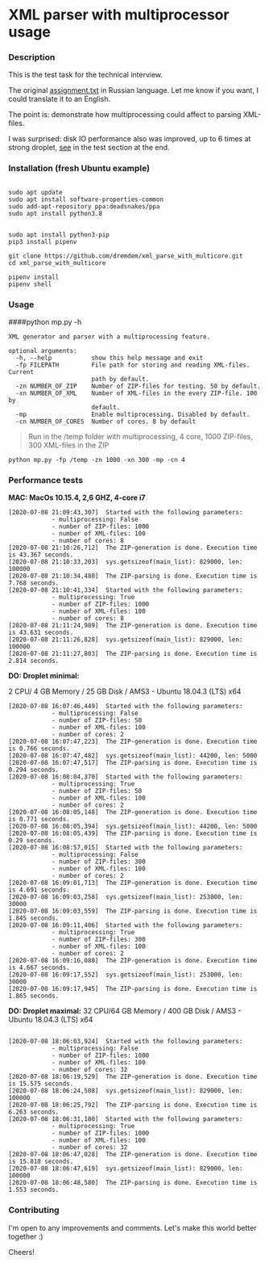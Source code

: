 # XML parser with multiprocessor usage

### Description

This is the test task for the technical interview.

The original [assignment.txt](assignment.txt) in Russian language. 
Let me know if you want, I could translate it to an English.  

The point is: demonstrate how multiprocessing could affect to parsing XML-files. 

I was surprised: disk IO performance also was improved, 
up to 6 times at strong droplet, [see](#performance-tests) in the test section at the end.

### Installation (fresh Ubuntu example)

```shell script

sudo apt update
sudo apt install software-properties-common
sudo add-apt-repository ppa:deadsnakes/ppa
sudo apt install python3.8


sudo apt install python3-pip
pip3 install pipenv

git clone https://github.com/dremdem/xml_parse_with_multicore.git
cd xml_parse_with_multicore

pipenv install 
pipenv shell
```


### Usage

####python mp.py -h 
```
XML generator and parser with a multiprocessing feature.

optional arguments:
  -h, --help           show this help message and exit
  -fp FILEPATH         File path for storing and reading XML-files. Current
                       path by default.
  -zn NUMBER_OF_ZIP    Number of ZIP-files for testing. 50 by default.
  -xn NUMBER_OF_XML    Number of XML-files in the every ZIP-file. 100 by
                       default.
  -mp                  Enable multiprocessing. Disabled by default.
  -cn NUMBER_OF_CORES  Number of cores. 8 by default
```

>Run in the /temp folder with multiprocessing, 4 core, 1000 ZIP-files, 300 XML-files in the ZIP
```
python mp.py -fp /temp -zn 1000 -xn 300 -mp -cn 4
```
### Performance tests

**MAC: MacOs 10.15.4, 2,6 GHZ, 4-core i7**
```
[2020-07-08 21:09:43,307]  Started with the following parameters:
            - multiprocessing: False
            - number of ZIP-files: 1000
            - number of XML-files: 100
            - number of cores: 8
[2020-07-08 21:10:26,712]  The ZIP-generation is done. Execution time is 43.367 seconds.
[2020-07-08 21:10:33,203]  sys.getsizeof(main_list): 829000, len: 100000
[2020-07-08 21:10:34,480]  The ZIP-parsing is done. Execution time is 7.768 seconds.
[2020-07-08 21:10:41,334]  Started with the following parameters:
            - multiprocessing: True
            - number of ZIP-files: 1000
            - number of XML-files: 100
            - number of cores: 8
[2020-07-08 21:11:24,989]  The ZIP-generation is done. Execution time is 43.631 seconds.
[2020-07-08 21:11:26,828]  sys.getsizeof(main_list): 829000, len: 100000
[2020-07-08 21:11:27,803]  The ZIP-parsing is done. Execution time is 2.814 seconds.
```
**DO: Droplet minimal:**

2 CPU/ 4 GB Memory / 25 GB Disk / AMS3 - Ubuntu 18.04.3 (LTS) x64
``` 
[2020-07-08 16:07:46,449]  Started with the following parameters:
            - multiprocessing: False
            - number of ZIP-files: 50
            - number of XML-files: 100
            - number of cores: 2
[2020-07-08 16:07:47,223]  The ZIP-generation is done. Execution time is 0.766 seconds.
[2020-07-08 16:07:47,482]  sys.getsizeof(main_list): 44200, len: 5000
[2020-07-08 16:07:47,517]  The ZIP-parsing is done. Execution time is 0.294 seconds.
[2020-07-08 16:08:04,370]  Started with the following parameters:
            - multiprocessing: True
            - number of ZIP-files: 50
            - number of XML-files: 100
            - number of cores: 2
[2020-07-08 16:08:05,148]  The ZIP-generation is done. Execution time is 0.771 seconds.
[2020-07-08 16:08:05,394]  sys.getsizeof(main_list): 44200, len: 5000
[2020-07-08 16:08:05,439]  The ZIP-parsing is done. Execution time is 0.29 seconds.
[2020-07-08 16:08:57,015]  Started with the following parameters:
            - multiprocessing: False
            - number of ZIP-files: 300
            - number of XML-files: 100
            - number of cores: 2
[2020-07-08 16:09:01,713]  The ZIP-generation is done. Execution time is 4.691 seconds.
[2020-07-08 16:09:03,258]  sys.getsizeof(main_list): 253000, len: 30000
[2020-07-08 16:09:03,559]  The ZIP-parsing is done. Execution time is 1.845 seconds.
[2020-07-08 16:09:11,406]  Started with the following parameters:
            - multiprocessing: True
            - number of ZIP-files: 300
            - number of XML-files: 100
            - number of cores: 2
[2020-07-08 16:09:16,080]  The ZIP-generation is done. Execution time is 4.667 seconds.
[2020-07-08 16:09:17,552]  sys.getsizeof(main_list): 253000, len: 30000
[2020-07-08 16:09:17,945]  The ZIP-parsing is done. Execution time is 1.865 seconds.
```
**DO: Droplet maximal:**
32 CPU/64 GB Memory / 400 GB Disk / AMS3 - Ubuntu 18.04.3 (LTS) x64

```

[2020-07-08 18:06:03,924]  Started with the following parameters:
            - multiprocessing: False
            - number of ZIP-files: 1000
            - number of XML-files: 100
            - number of cores: 32
[2020-07-08 18:06:19,529]  The ZIP-generation is done. Execution time is 15.575 seconds.
[2020-07-08 18:06:24,508]  sys.getsizeof(main_list): 829000, len: 100000
[2020-07-08 18:06:25,792]  The ZIP-parsing is done. Execution time is 6.263 seconds.
[2020-07-08 18:06:31,180]  Started with the following parameters:
            - multiprocessing: True
            - number of ZIP-files: 1000
            - number of XML-files: 100
            - number of cores: 32
[2020-07-08 18:06:47,028]  The ZIP-generation is done. Execution time is 15.818 seconds.
[2020-07-08 18:06:47,619]  sys.getsizeof(main_list): 829000, len: 100000
[2020-07-08 18:06:48,580]  The ZIP-parsing is done. Execution time is 1.553 seconds.
```

### Contributing 

I'm open to any improvements and comments.
Let's make this world better together :) 

Cheers!

